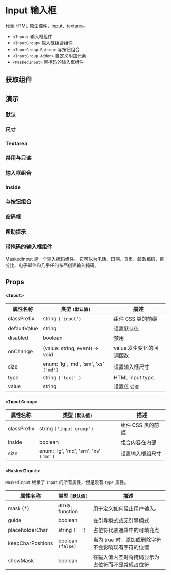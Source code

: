 # Input 输入框

代替 HTML 原生控件，input、textarea。

- `<Input>` 输入框组件
- `<InputGroup>` 输入框组合组件
- `<InputGroup.Button>` 与按钮组合
- `<InputGroup.Addon>` 自定义附加元素
- `<MaskedInput>` 带掩码的输入框组件

## 获取组件

<!--{include:(components/input/fragments/import.md)}-->

## 演示

### 默认

<!--{include:`basic.md`}-->

### 尺寸

<!--{include:`size.md`}-->

### Textarea

<!--{include:`textarea.md`}-->

### 禁用与只读

<!--{include:`disabled.md`}-->

### 输入框组合

<!--{include:`input-group.md`}-->

### Inside

<!--{include:`input-group-inside.md`}-->

### 与按钮组合

<!--{include:`input-group-button.md`}-->

### 密码框

<!--{include:`input-group-password.md`}-->

### 帮助提示

<!--{include:`tooltip.md`}-->

### 带掩码的输入框组件

MaskedInput 是一个输入掩码组件。 它可以为电话、日期、货币、邮政编码、百分比、电子邮件和几乎任何东西创建输入掩码。

<!--{include:`masked-input.md`}-->

## Props

### `<Input>`

| 属性名称     | 类型 `(默认值)`                       | 描述                     |
| ------------ | ------------------------------------- | ------------------------ |
| classPrefix  | string `('input')`                    | 组件 CSS 类的前缀        |
| defaultValue | string                                | 设置默认值               |
| disabled     | boolean                               | 禁用                     |
| onChange     | (value: string, event) => void        | value 发生变化的回调函数 |
| size         | enum: 'lg', 'md', 'sm', 'xs' `('md')` | 设置输入框尺寸           |
| type         | string `('text' )`                    | HTML input type.         |
| value        | string                                | 设置值 `受控`            |

### `<InputGroup>`

| 属性名称    | 类型 `(默认值)`                       | 描述              |
| ----------- | ------------------------------------- | ----------------- |
| classPrefix | string `('input-group')`              | 组件 CSS 类的前缀 |
| inside      | boolean                               | 组合内容在内部    |
| size        | enum: 'lg', 'md', 'sm', 'xs' `('md')` | 设置输入框组尺寸  |

### `<MaskedInput>`

`MaskedInput` 继承了 `Input` 的所有属性，但是没有 `type` 属性。

| 属性名称          | 类型 `(默认值)`   | 描述                                               |
| ----------------- | ----------------- | -------------------------------------------------- |
| mask (\*)         | array, function   | 用于定义如何阻止用户输入。                         |
| guide             | boolean           | 在引导模式或无引导模式                             |
| placeholderChar   | string `('_')`    | 占位符代表遮罩中的可填充点                         |
| keepCharPositions | boolean `(false)` | 当为 true 时，添加或删除字符不会影响现有字符的位置 |
| showMask          | boolean           | 在输入值为空时将掩码显示为占位符而不是常规占位符   |
